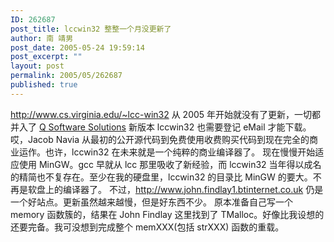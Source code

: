 ```yaml
---
ID: 262687
post_title: lccwin32 整整一个月没更新了
author: 南 靖男
post_date: 2005-05-24 19:59:14
post_excerpt: ""
layout: post
permalink: 2005/05/262687
published: true
---
```

<a href="http://www.cs.virginia.edu/~lcc-win32">http://www.cs.virginia.edu/~lcc-win32</a> 从 2005 年开始就没有了更新，一切都并入了 <a href="http://www.q-software-solutions.de/products/lcc-win32">Q Software Solutions</a> 新版本 lccwin32 也需要登记 eMail 才能下载。
哎，Jacob Navia 从最初的公开源代码到免费使用收费购买代码到现在完全的商业运作。也许，lccwin32 在未来就是一个纯粹的商业编译器了。
现在慢慢开始适应使用 MinGW。gcc 早就从 lcc 那里吸收了新经验，而 lccwin32 当年得以成名的精简也不复存在。至少在我的硬盘里，lccwin32 的目录比 MinGW 的要大。不再是软盘上的编译器了。
不过，<a href="http://www.john.findlay1.btinternet.co.uk">http://www.john.findlay1.btinternet.co.uk</a> 仍是一个好站点。更新虽然越来越慢，但是好东西不少。
原本准备自己写一个 memory 函数簇的，结果在 John Findlay 这里找到了 TMalloc。好像比我设想的还要完备。我可没想到完成整个 memXXX(包括 strXXX) 函数的重载。